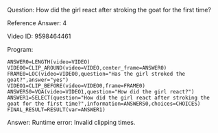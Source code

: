 Question: How did the girl react after stroking the goat for the first time?

Reference Answer: 4

Video ID: 9598464461

Program:

```
ANSWER0=LENGTH(video=VIDEO)
VIDEO0=CLIP_AROUND(video=VIDEO,center_frame=ANSWER0)
FRAME0=LOC(video=VIDEO0,question="Has the girl stroked the goat?",answer="yes")
VIDEO1=CLIP_BEFORE(video=VIDEO0,frame=FRAME0)
ANSWERS0=VQA(video=VIDEO1,question="How did the girl react?")
ANSWER1=SELECT(question="How did the girl react after stroking the goat for the first time?",information=ANSWERS0,choices=CHOICES)
FINAL_RESULT=RESULT(var=ANSWER1)
```
Answer: Runtime error: Invalid clipping times.


